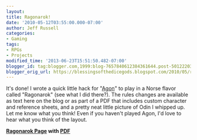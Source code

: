 ```yaml
---
layout:  
title: Ragonarok!
date: '2010-05-12T03:55:00.000-07:00'
author: Jeff Russell
categories:
- Gaming
tags:
- RPGs
- Projects
modified_time: '2013-06-23T15:51:50.482-07:00'
blogger_id: tag:blogger.com,1999:blog-7657840612384361644.post-5012220342166988589
blogger_orig_url: https://blessingsofthedicegods.blogspot.com/2010/05/ragonarok.html
---
```


It's done! I wrote a quick little hack for "[Agon](http://www.agon-rpg.com)" to play in a Norse flavor called "Ragonarok" (see what I did there?). The rules changes are available as text here on the blog or as part of a PDF that includes custom character and reference sheets, and a pretty neat little picture of Odin I whipped up. Let me know what you think! Even if you haven't played Agon, I'd love to hear what you think of the layout.  
  
**[Ragonarok Page](http://dicegods.wordpress.com/games/ragonarok/) with [PDF](http://dicegods.files.wordpress.com/2010/05/ragonarok.pdf)[](http://dicegods.files.wordpress.com/2010/05/ragonarok.pdf)** 
